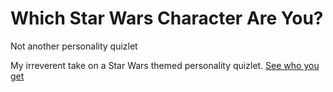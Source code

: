 # Which Star Wars Character Are You?
Not another personality quizlet

My irreverent take on a Star Wars themed personality quizlet. [See who you get](http://www.whichstarwarscharacterareyou.com)
